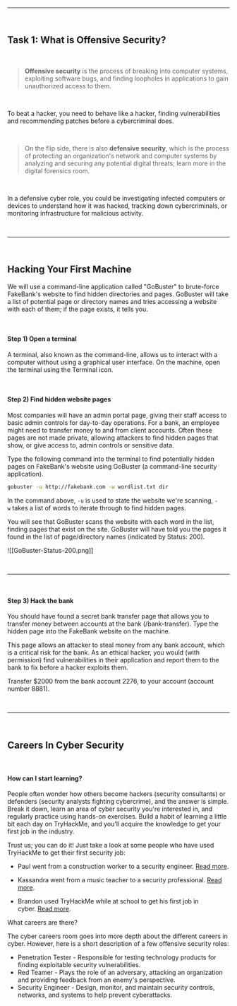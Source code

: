 <br>

---

<br>

## Task 1: What is Offensive Security?

<br>

> **Offensive security** is the process of breaking into computer systems, exploiting software bugs, and finding loopholes in applications to gain unauthorized access to them.

<br>

To beat a hacker, you need to behave like a hacker, finding vulnerabilities and recommending patches before a cybercriminal does.

<br>

> On the flip side, there is also **defensive security**, which is the process of protecting an organization's network and computer systems by analyzing and securing any potential digital threats; learn more in the digital forensics room.  

<br>

In a defensive cyber role, you could be investigating infected computers or devices to understand how it was hacked, tracking down cybercriminals, or monitoring infrastructure for malicious activity.

<br>

---

<br>

## Hacking Your First Machine

We will use a command-line application called "GoBuster" to brute-force FakeBank's website to find hidden directories and pages. GoBuster will take a list of potential page or directory names and tries accessing a website with each of them; if the page exists, it tells you.

<br>

#### Step 1) Open a terminal

A terminal, also known as the command-line, allows us to interact with a computer without using a graphical user interface. On the machine, open the terminal using the Terminal icon.

<br>

#### Step 2) Find hidden website pages

Most companies will have an admin portal page, giving their staff access to basic admin controls for day-to-day operations. For a bank, an employee might need to transfer money to and from client accounts. Often these pages are not made private, allowing attackers to find hidden pages that show, or give access to, admin controls or sensitive data.

Type the following command into the terminal to find potentially hidden pages on FakeBank's website using GoBuster (a command-line security application).  

```bash
gobuster -u http://fakebank.com -w wordlist.txt dir
```

In the command above, `-u` is used to state the website we're scanning, `-w` takes a list of words to iterate through to find hidden pages.

You will see that GoBuster scans the website with each word in the list, finding pages that exist on the site. GoBuster will have told you the pages it found in the list of page/directory names (indicated by Status: 200).

![[GoBuster-Status-200.png]]

<br>

---

<br>

#### Step 3) Hack the bank  

You should have found a secret bank transfer page that allows you to transfer money between accounts at the bank (/bank-transfer). Type the hidden page into the FakeBank website on the machine.

This page allows an attacker to steal money from any bank account, which is a critical risk for the bank. As an ethical hacker, you would (with permission) find vulnerabilities in their application and report them to the bank to fix before a hacker exploits them.  

Transfer $2000 from the bank account 2276, to your account (account number 8881).

<br>

---

<br>

## Careers In Cyber Security

<br>

#### How can I start learning?

People often wonder how others become hackers (security consultants) or defenders (security analysts fighting cybercrime), and the answer is simple. Break it down, learn an area of cyber security you're interested in, and regularly practice using hands-on exercises. Build a habit of learning a little bit each day on TryHackMe, and you'll acquire the knowledge to get your first job in the industry.

Trust us; you can do it! Just take a look at some people who have used TryHackMe to get their first security job:

- Paul went from a construction worker to a security engineer. [Read more](https://tryhackme.com/resources/blog/construction-worker-to-security-engineer-how-paul-used-tryhackme-to-land-his-first-job-in-security).  
    
- Kassandra went from a music teacher to a security professional. [Read more](https://tryhackme.com/resources/blog/the-teacher-becomes-the-student).
- Brandon used TryHackMe while at school to get his first job in cyber. [Read more](https://tryhackme.com/resources/blog/brandons-success-story).

What careers are there?

The cyber careers room goes into more depth about the different careers in cyber. However, here is a short description of a few offensive security roles:

- Penetration Tester - Responsible for testing technology products for finding exploitable security vulnerabilities.
- Red Teamer - Plays the role of an adversary, attacking an organization and providing feedback from an enemy's perspective.
- Security Engineer - Design, monitor, and maintain security controls, networks, and systems to help prevent cyberattacks.